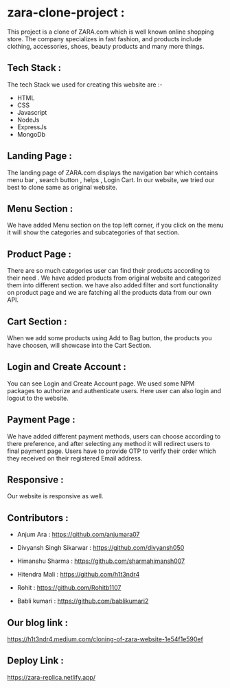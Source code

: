 # zara-clone-project :

This project is a clone of ZARA.com which is well known online shopping store. The company specializes in fast fashion, and products include clothing, accessories, shoes, beauty products and many more things.

## Tech Stack :

The tech Stack we used for creating this website are :-

- HTML 
- CSS
- Javascript
- NodeJs
- ExpressJs
- MongoDb


## Landing Page :
The landing page of ZARA.com displays the navigation bar which contains menu bar , search button , helps , Login Cart.
In our website, we tried our best to clone same as original website.

## Menu Section :
We have added Menu section on the top left corner, if you click on the menu it will show the categories and subcategories of that section.

## Product Page :
There are so much categories user can find their products according to their need . We have added products from original website and categorized them into different section.
we have also added filter and sort functionality on product page and we are fatching all the products data from our own API.


## Cart Section :
When we add some products using Add to Bag button, the products you have choosen, will showcase into the Cart Section.


## Login and Create Account : 
You can see Login and Create Account page. We used some NPM packages to authorize and authenticate users. Here user can also login and logout to the website.


## Payment Page :
We have added different payment methods, users can choose according to there preference, and after selecting any method it will redirect users to final payment page.
Users have to provide OTP to verify their order which they received on their registered Email address.



## Responsive :
Our website is responsive as well.

## Contributors :

- Anjum Ara : https://github.com/anjumara07

- Divyansh Singh Sikarwar : https://github.com/divyansh050

- Himanshu Sharma : https://github.com/sharmahimansh007

- Hitendra Mali : https://github.com/h1t3ndr4

- Rohit : https://github.com/Rohitb1107

- Babli kumari : https://github.com/bablikumari2


## Our blog link :
https://h1t3ndr4.medium.com/cloning-of-zara-website-1e54f1e590ef

## Deploy Link :
https://zara-replica.netlify.app/
